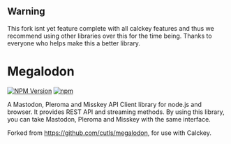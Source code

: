 ## Warning
This fork isnt yet feature complete with all calckey features and thus we recommend using other libraries over this for the time being. Thanks to everyone who helps make this a better library.

# Megalodon
[![NPM Version](https://img.shields.io/npm/v/@calckey/megalodon)](https://www.npmjs.com/package/@calckey/megalodon)
[![npm](https://img.shields.io/npm/dm/@calckey/megalodon)](https://www.npmjs.com/package/@calckey/megalodon)

A Mastodon, Pleroma and Misskey API Client library for node.js and browser. It provides REST API and streaming methods.
By using this library, you can take Mastodon, Pleroma and Misskey with the same interface.

Forked from https://github.com/cutls/megalodon, for use with Calckey.
